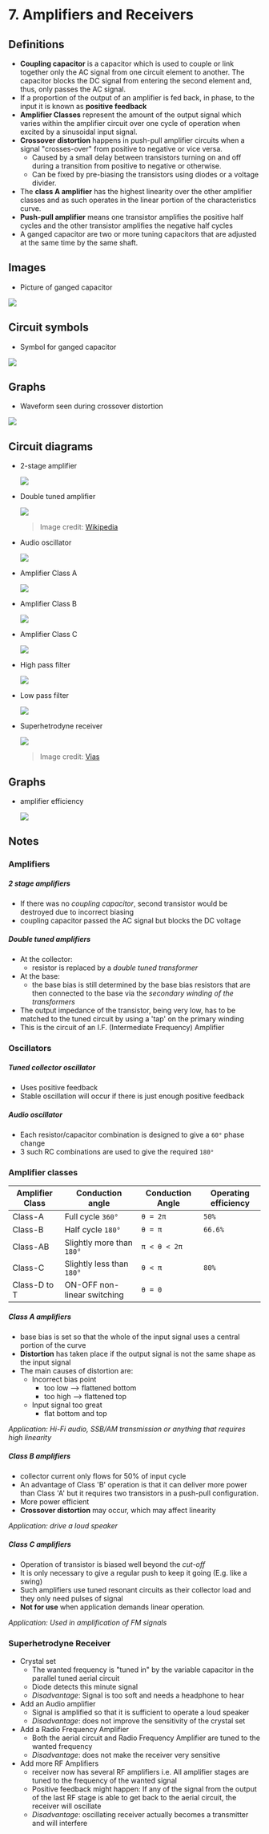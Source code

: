 # 7. Amplifiers and Receivers

## Definitions

- **Coupling capacitor** is a capacitor which is used to couple or link together only the AC signal from one circuit element to another. The capacitor blocks the DC signal from entering the second element and, thus, only passes the AC signal.
- If a proportion of the output of an amplifier is fed back, in phase, to the input it is known as **positive feedback**
- **Amplifier Classes** represent the amount of the output signal which varies within the amplifier circuit over one cycle of operation when excited by a sinusoidal input signal.
- **Crossover distortion** happens in push-pull amplifier circuits when a signal "crosses-over" from positive to negative or vice versa.
  - Caused by a small delay between transistors turning on and off during a transition from positive to negative or otherwise.
  - Can be fixed by pre-biasing the transistors using diodes or a voltage divider.
- The **class A amplifier** has the highest linearity over the other amplifier classes and as such operates in the linear portion of the characteristics curve.
- **Push-pull amplifier** means one transistor amplifies the positive half cycles and the other transistor amplifies the negative half cycles
- A ganged capacitor are two or more tuning capacitors that are adjusted at the same time by the same shaft.

## Images 

- Picture of ganged capacitor

![](img/ganged_varicap.JPG)

## Circuit symbols

- Symbol for ganged capacitor

![](img/ganged_varicap_symbol.png)

## Graphs

- Waveform seen during crossover distortion

![](img/crossover_distortion.gif)

## Circuit diagrams

- 2-stage amplifier

  ![](img/2-stage-amp.jpg)
- Double tuned amplifier

  ![](img/double_tuned_amp.jpg)
  > Image credit: [Wikipedia](https://en.wikipedia.org/wiki/Double-tuned_amplifier)
- Audio oscillator

  ![](img/audio-oscillator.gif)
- Amplifier Class A

  ![](img/amplifier-a.gif)
- Amplifier Class B

  ![](img/amplifier-b.gif)
- Amplifier Class C

  ![](img/amplifier-c.gif)
- High pass filter

  ![](img/high-pass-filter.png)
- Low pass filter

  ![](img/low-pass-filter.png)
- Superhetrodyne receiver

  ![](img/superhet.gif)
  > Image credit: [Vias](http://www.vias.org/basicradio/basic_radio_33_06.html)

## Graphs

- amplifier efficiency

  ![](img/amplifier-graphs.gif)

## Notes

### Amplifiers

##### 2 stage amplifiers

- If there was no *coupling capacitor*, second
transistor would be destroyed due to incorrect biasing
- coupling capacitor passed the AC signal but blocks the DC voltage

##### Double tuned amplifiers

- At the collector:
  - resistor is replaced by a *double tuned transformer*
- At the base:
  - the base bias is still determined by the base bias resistors that are then connected to the base via the *secondary winding of the transformers*
- The output impedance of the transistor, being very low, has to be matched to the tuned circuit by using a 'tap' on the primary winding
- This is the circuit of an I.F. (Intermediate Frequency) Amplifier

### Oscillators

##### Tuned collector oscillator

- Uses positive feedback
- Stable oscillation will occur if there is just enough positive feedback

##### Audio oscillator

- Each resistor/capacitor combination is designed to give a `60°` phase change
- 3 such RC combinations are used to give the required `180°`

### Amplifier classes

| Amplifier Class | Conduction angle | Conduction Angle | Operating efficiency |
| --- | --- | --- | ---
| Class-A | Full cycle `360°` | `θ = 2π` | `50%`
| Class-B | Half cycle `180°` | `θ = π` | `66.6%`
| Class-AB | Slightly more than `180°` | `π < θ < 2π`
| Class-C | Slightly less than `180°` | `θ < π` | `80%`
| Class-D to T | ON-OFF non-linear switching | `θ = 0`

##### Class A amplifiers

- base bias is set so that the whole of the input signal uses a central portion of the curve
- **Distortion** has taken place if the output signal is not the same shape as the input signal
- The main causes of distortion are:
  - Incorrect bias point
    - too low --> flattened bottom
    - too high --> flattened top
  - Input signal too great
    - flat bottom and top

*Application: Hi-Fi audio, SSB/AM transmission or anything that requires high linearity*

##### Class B amplifiers

- collector current only flows for 50% of input cycle
- An advantage of Class 'B' operation is that it can deliver more power than Class 'A' but it requires two transistors in a push-pull configuration.
- More power efficient
- **Crossover distortion** may occur, which may affect linearity

*Application: drive a loud speaker*

##### Class C amplifiers

- Operation of transistor is biased well beyond the *cut-off*
- It is only necessary to give a regular push to
keep it going (E.g. like a swing)
- Such amplifiers use tuned resonant circuits as their collector load and they only need pulses of signal
- **Not for use** when application demands linear operation.

*Application: Used in amplification of FM signals*

### Superhetrodyne Receiver

- Crystal set
  - The wanted frequency is "tuned in" by the variable capacitor in the parallel tuned aerial circuit
  - Diode detects this minute signal
  - *Disadvantage*: Signal is too soft and needs a headphone to hear
- Add an Audio amplifier
  - Signal is amplified so that it is sufficient to operate a loud speaker
  - *Disadvantage*: does not improve the sensitivity of the crystal set
- Add a Radio Frequency Amplifier
  - Both the aerial circuit and Radio Frequency Amplifier are tuned to the wanted frequency
  - *Disadvantage*: does not make the receiver very sensitive
- Add more RF Amplifiers
  - receiver now has several RF amplifiers i.e. All amplifier stages are tuned to the frequency of the wanted signal
  - Positive feedback might happen: If any of the signal from the output of the last RF stage is  able to get back to the aerial circuit, the receiver  will  oscillate
  - *Disadvantage*: oscillating receiver actually becomes a transmitter and will interfere
